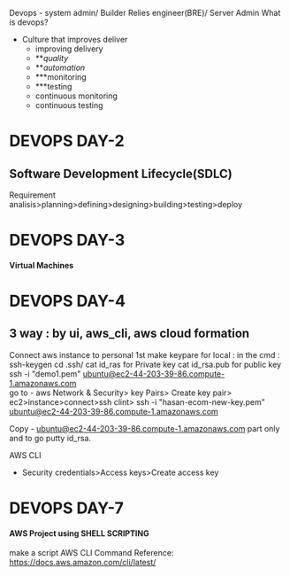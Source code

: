 Devops - system admin/ Builder Relies engineer(BRE)/ Server Admin
What is devops?
- Culture that improves deliver
	- improving delivery
	- ***quality*
	- ***automation*
	- ***monitoring 
	- ***testing
	- continuous monitoring
	- continuous testing
	


# DEVOPS DAY-2


## Software Development Lifecycle(SDLC)
Requirement analisis>planning>defining>designing>building>testing>deploy

# DEVOPS DAY-3

#### Virtual Machines

# DEVOPS DAY-4

## 3 way : by ui, aws_cli, aws cloud formation
Connect aws instance to personal 
1st make keypare for local : 
in the cmd : ssh-keygen
cd .ssh/
cat id_ras for Private key
cat id_rsa.pub for public key
ssh -i "demo1.pem" ubuntu@ec2-44-203-39-86.compute-1.amazonaws.com                                                                                                                                                   
go to - aws Network & Security> key Pairs> Create key pair> 
ec2>instance>connect>ssh clint>
ssh -i "hasan-ecom-new-key.pem" ubuntu@ec2-44-203-39-86.compute-1.amazonaws.com

Copy - ubuntu@ec2-44-203-39-86.compute-1.amazonaws.com part only and to go putty 
 id_rsa.


AWS CLI 

- Security credentials>Access keys>Create access key


# DEVOPS DAY-7
#### AWS Project using SHELL SCRIPTING

make a script AWS CLI Command Reference: https://docs.aws.amazon.com/cli/latest/